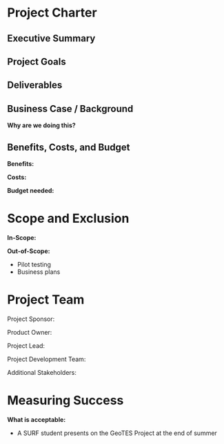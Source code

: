 # Project Charter 

## Executive Summary

## Project Goals

## Deliverables

## Business Case / Background

**Why are we doing this?**

## Benefits, Costs, and Budget

**Benefits:**

**Costs:**

**Budget needed:**


# Scope and Exclusion

**In-Scope:**

**Out-of-Scope:** 
- Pilot testing
- Business plans
  
# Project Team
Project Sponsor:

Product Owner:

Project Lead:

Project Development Team:

Additional Stakeholders: 


# Measuring Success
**What is acceptable:** 
- A SURF student presents on the GeoTES Project at the end of summer
